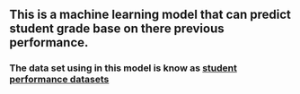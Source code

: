 ## This is a machine learning model that can predict student grade base on there previous performance.
### The data set using in this model is know as [student performance datasets](https://archive.ics.uci.edu/ml/datasets/student+performance)
